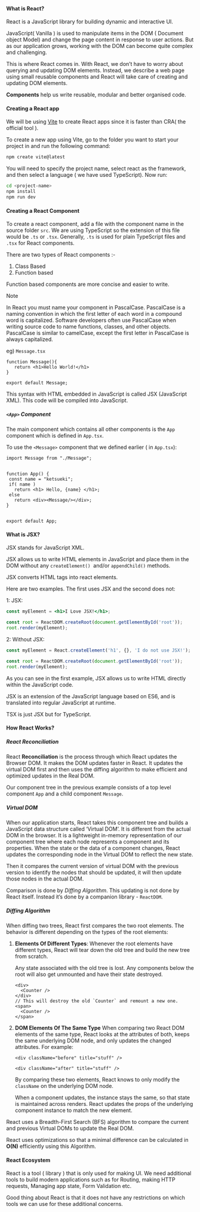 
#### What is React?
React is a JavaScript library for building dynamic and interactive UI.

JavaScript( Vanilla ) is used to manipulate items in the DOM ( Document object Model) and change the page content in response to user actions. But as our application grows, working with the DOM can become quite complex and challenging.

This is where React comes in. With React, we don’t have to worry about querying and updating DOM elements. Instead, we describe a web page using small reusable components and React will take care of creating and updating DOM elements.

**Components** help us write reusable, modular and better organised code.
#### Creating a React app
We will be using [Vite](https://vitejs.dev/guide/) to create React apps since it is faster than CRA( the official tool ).

To create a new app using Vite, go to the folder you want to start your project in and run the following command:
```bash
npm create vite@latest
```

You will need to specify the project name, select react as the framework, and then select a language ( we have used TypeScript). Now run:
```bash
cd <project-name>
npm install
npm run dev
```

#### Creating a React Component
To create a react component, add a file with the component name in the source folder `src`. We are using TypeScript so the extension of this file would be `.ts`  or `.tsx`. Generally, `.ts` is used for plain TypeScript files and `.tsx` for React components.

There are two types of  React components :-
1. Class Based 
2. Function based

Function based components are more concise and easier to write. 

> [!NOTE]
>  In React you must name your component in PascalCase. PascalCase is a naming convention in which the first letter of each word in a compound word is capitalized. Software developers often use PascalCase when writing source code to name functions, classes, and other objects. PascalCase is similar to camelCase, except the first letter in PascalCase is always capitalized.

eg) `Message.tsx`
```tsx
function Message(){
   return <h1>Hello World!</h1>
}

export default Message;
```

This syntax with HTML embedded in JavaScript is called JSX (JavaScript XML). This code will be compiled into JavaScript.

##### `<App>` Component
The main component which contains all other components is the `App` component which is defined in `App.tsx`.

To use the `<Message>` component that we defined earlier ( in `App.tsx`):
```tsx
import Message from "./Message";


function App() {
 const name = "ketsueki";
 if( name )
   return <h1> Hello, {name} </h1>;
 else
   return <div><Message/></div>;
}


export default App;
```

#### What is JSX?
JSX stands for JavaScript XML.

JSX allows us to write HTML elements in JavaScript and place them in the DOM without any `createElement()`  and/or `appendChild()` methods.

JSX converts HTML tags into react elements.

Here are two examples. The first uses JSX and the second does not:

1: JSX:
```jsx
const myElement = <h1>I Love JSX!</h1>;

const root = ReactDOM.createRoot(document.getElementById('root'));
root.render(myElement);
```

2:  Without JSX:
```jsx
const myElement = React.createElement('h1', {}, 'I do not use JSX!');

const root = ReactDOM.createRoot(document.getElementById('root'));
root.render(myElement);
```

As you can see in the first example, JSX allows us to write HTML directly within the JavaScript code.

JSX is an extension of the JavaScript language based on ES6, and is translated into regular JavaScript at runtime.

TSX is just JSX but for TypeScript.
#### How React Works?
##### React Reconciliation
React **Reconciliation** is the process through which React updates the Browser DOM. It makes the DOM updates faster in React. It updates the virtual DOM first and then uses the diffing algorithm to make efficient and optimized updates in the Real DOM.

Our component tree in the previous example consists of a top level component `App` and a child component `Message`.

##### Virtual DOM
When our application starts, React takes this component tree and builds a JavaScript data structure called ‘Virtual DOM’. It is different from the actual DOM in the browser. It is a lightweight in-memory representation of our component tree where each node represents a component and its properties. When the state or the data of a component changes, React updates the corresponding node in the Virtual DOM to reflect the new state.

Then it compares the current version of virtual DOM with the previous version to identify the nodes that should be updated, it will then update those nodes in the actual DOM.  

Comparison is done by *Diffing Algorithm*. This updating is not done by React itself. Instead it’s done by a companion library - `ReactDOM`.

##### Diffing Algorithm
When diffing two trees, React first compares the two root elements. The behavior is different depending on the types of the root elements:

1. **Elements Of Different Types**:
	Whenever the root elements have different types, React will tear down the old tree and build the new tree from scratch.
	
	Any state associated with the old tree is lost. Any components below the root will also get unmounted and have their state destroyed.
	```tsx
	<div>
	  <Counter />
	</div>
	// This will destroy the old `Counter` and remount a new one.
	<span>
	  <Counter />
	</span>
	```
 
2. **DOM Elements Of The Same Type**
	When comparing two React DOM elements of the same type, React looks at the attributes of both, keeps the same underlying DOM node, and only updates the changed attributes. For example:
	```tsx
	<div className="before" title="stuff" />
	
	<div className="after" title="stuff" />
	```
	By comparing these two elements, React knows to only modify the `className` on the underlying DOM node.
	
	When a component updates, the instance stays the same, so that state is maintained across renders. React updates the props of the underlying component instance to match the new element.

React uses a Breadth-First Search (BFS) algorithm to compare the current and previous Virtual DOMs to update the Real DOM.

React uses optimizations so that a minimal difference can be calculated in **O(N)** efficiently using this Algorithm.
#### React Ecosystem
React is a tool ( library ) that is only used for making UI. We need additional tools to build modern applications such as for Routing, making HTTP requests, Managing app state, Form Validation etc.

Good thing about React is that it does not have any restrictions on which tools we can use for these additional concerns.
